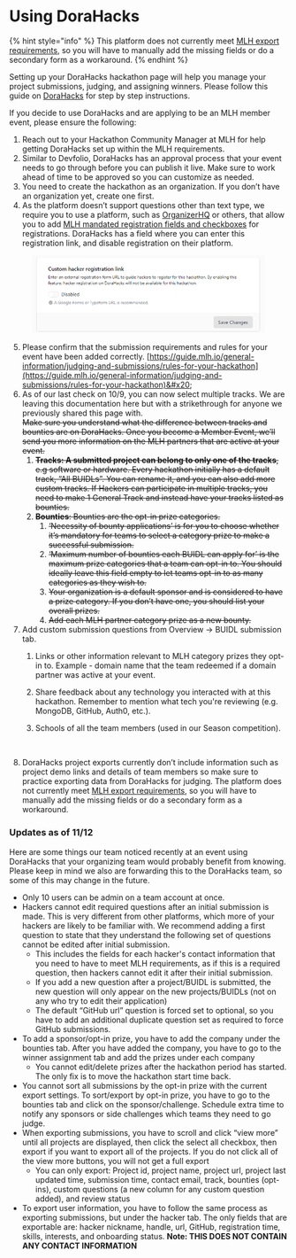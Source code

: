 # Using DoraHacks

{% hint style="info" %}
This platform does not currently meet [MLH export requirements](https://guide.mlh.io/general-information/judging-and-submissions/set-up-your-hackathon-portal), so you will have to manually add the missing fields or do a secondary form as a workaround.&#x20;
{% endhint %}

Setting up your DoraHacks hackathon page will help you manage your project submissions, judging, and assigning winners. Please follow this guide on [DoraHacks](https://dorahacks.io/blog/guides/diy-your-hackathon/) for step by step instructions.

If you decide to use DoraHacks and are applying to be an MLH member event, please ensure the following:

1. Reach out to your Hackathon Community Manager at MLH for help getting DoraHacks set up within the MLH requirements.
2. Similar to Devfolio, DoraHacks has an approval process that your event needs to go through before you can publish it live. Make sure to work ahead of time to be approved so you can customize as needed.
3. You need to create the hackathon as an organization. If you don’t have an organization yet, create one first.
4. As the platform doesn’t support questions other than text type, we require you to use a platform, such as [OrganizerHQ](https://guide.mlh.io/general-information/managing-registrations/free-registration-tool-organizerhq-ohq) or others, that allow you to add [MLH mandated registration fields and checkboxes](https://guide.mlh.io/general-information/managing-registrations/registration-timelines#important-registration-fields) for registrations. DoraHacks has a field where you can enter this registration link, and disable registration on their platform.&#x20;

<figure><img src="../../../.gitbook/assets/image (1).png" alt=""><figcaption></figcaption></figure>

5. Please confirm that the submission requirements and rules for your event have been added correctly. [https://guide.mlh.io/general-information/judging-and-submissions/rules-for-your-hackathon](https://guide.mlh.io/general-information/judging-and-submissions/rules-for-your-hackathon)&#x20;
6. As of our last check on 10/9, you can now select multiple tracks. We are leaving this documentation here but with a strikethrough for anyone we previously shared this page with. \
   ~~Make sure you understand what the difference between tracks and bounties are on DoraHacks. Once you become a Member Event, we’ll send you more information on the MLH partners that are active at your event.~~&#x20;
   1. ~~**Tracks: A submitted project can belong to only one of the tracks**, e.g software or hardware. Every hackathon initially has a default track, “All BUIDLs”. You can rename it, and you can also add more custom tracks. If Hackers can participate in multiple tracks, you need to make 1 General Track and instead have your tracks listed as bounties.~~&#x20;
   2. ~~**Bounties**: Bounties are the opt-in prize categories.~~&#x20;
      1. ~~‘Necessity of bounty applications’ is for you to choose whether it’s mandatory for teams to select a category prize to make a successful submission.~~
      2. ~~‘Maximum number of bounties each BUIDL can apply for’ is the maximum prize categories that a team can opt-in to. You should ideally leave this field empty to let teams opt-in to as many categories as they wish to.~~
      3. ~~Your organization is a default sponsor and is considered to have a prize category. If you don’t have one, you should list your overall prizes.~~
      4. ~~Add each MLH partner category prize as a new bounty.~~
7. Add custom submission questions from Overview -> BUIDL submission tab.
   1. Links or other information relevant to MLH category prizes they opt-in to. Example - domain name that the team redeemed if a domain partner was active at your event.&#x20;
   2. Share feedback about any technology you interacted with at this hackathon. Remember to mention what tech you're reviewing (e.g. MongoDB, GitHub, Auth0, etc.).&#x20;
   3.  Schools of all the team members (used in our Season competition).&#x20;

       <figure><img src="https://lh7-rt.googleusercontent.com/docsz/AD_4nXcub53mRx2i6bPybVcQgh73KcWjEwcXxN69tJ-eBZgyFhJfds8gkEXOr6bhF-NkeBseY0U-eSgxnVDIEu9q2ujOGbjEG6X_DVZCP3aVCVRq-qlEkgVHgasSGuO5UBqcDtSAv48NALp53pD0l12wrbh3Fn3F?key=T0dCqbkVDvurNl2YVwRSQA" alt=""><figcaption></figcaption></figure>
8. DoraHacks project exports currently don’t include information such as project demo links and details of team members so make sure to practice exporting data from DoraHacks for judging. The platform does not currently meet [MLH export requirements](https://guide.mlh.io/general-information/judging-and-submissions/set-up-your-hackathon-portal), so you will have to manually add the missing fields or do a secondary form as a workaround.&#x20;

### Updates as of 11/12

Here are some things our team noticed recently at an event using DoraHacks that your organizing team would probably benefit from knowing. Please keep in mind we also are forwarding this to the DoraHacks team, so some of this may change in the future.&#x20;

* Only 10 users can be admin on a team account at once.&#x20;
* Hackers cannot edit required questions after an initial submission is made. This is very different from other platforms, which more of your hackers are likely to be familiar with. We recommend adding a first question to state that they understand the following set of questions cannot be edited after initial submission.&#x20;
  * This includes the fields for each hacker's contact information that you need to have to meet MLH requirements, as if this is a required question, then hackers cannot edit it after their initial submission.
  * If you add a new question after a project/BUIDL is submitted, the new question will only appear on the new projects/BUIDLs (not on any who try to edit their application)
  * The default “GitHub url” question is forced set to optional, so you have to add an additional duplicate question set as required to force GitHub submissions.
* To add a sponsor/opt-in prize, you have to add the company under the bounties tab. After you have added the company, you have to go to the winner assignment tab and add the prizes under each company
  * You cannot edit/delete prizes after the hackathon period has started. The only fix is to move the hackathon start time back.
* You cannot sort all submissions by the opt-in prize with the current export settings. To sort/export by opt-in prize, you have to go to the bounties tab and click on the sponsor/challenge. Schedule extra time to notify any sponsors or side challenges which teams they need to go judge.&#x20;
* When exporting submissions, you have to scroll and click “view more” until all projects are displayed, then click the select all checkbox, then export if you want to export all of the projects. If you do not click all of the view more buttons, you will not get a full export
  * You can only export: Project id, project name, project url, project last updated time, submission time, contact email, track, bounties (opt-ins), custom questions (a new column for any custom question added), and review status
* To export user information, you have to follow the same process as exporting submissions, but under the hacker tab. The only fields that are exportable are: hacker nickname, handle, url, GitHub, registration time, skills, interests, and onboarding status. **Note: THIS DOES NOT CONTAIN ANY CONTACT INFORMATION**
